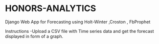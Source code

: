 # HONORS-ANALYTICS

Django Web App for Forecasting using Holt-Winter ,Croston , FbProphet 

Instructions -Upload  a CSV file with Time series data and get the forecast displayed in form of a graph.

